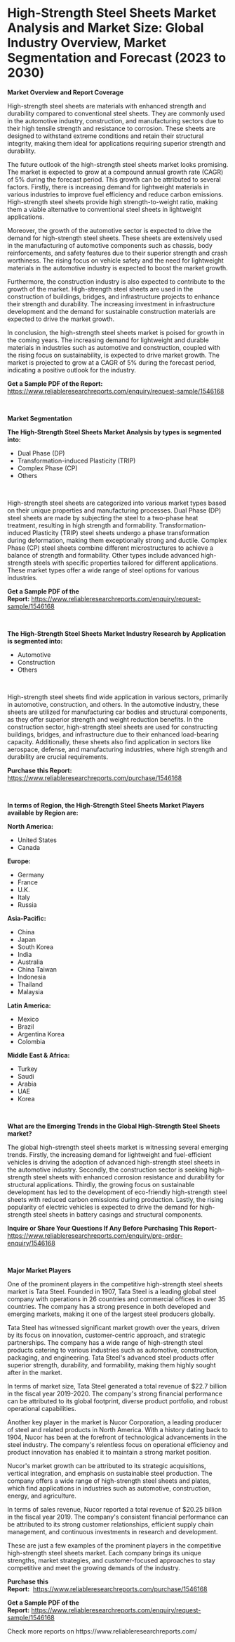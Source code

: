 <p><h1>High-Strength Steel Sheets Market Analysis and Market Size: Global Industry Overview, Market Segmentation and Forecast (2023 to 2030)</h1></p><p><strong>Market Overview and Report Coverage</strong></p>
<p><p>High-strength steel sheets are materials with enhanced strength and durability compared to conventional steel sheets. They are commonly used in the automotive industry, construction, and manufacturing sectors due to their high tensile strength and resistance to corrosion. These sheets are designed to withstand extreme conditions and retain their structural integrity, making them ideal for applications requiring superior strength and durability.</p><p>The future outlook of the high-strength steel sheets market looks promising. The market is expected to grow at a compound annual growth rate (CAGR) of 5% during the forecast period. This growth can be attributed to several factors. Firstly, there is increasing demand for lightweight materials in various industries to improve fuel efficiency and reduce carbon emissions. High-strength steel sheets provide high strength-to-weight ratio, making them a viable alternative to conventional steel sheets in lightweight applications.</p><p>Moreover, the growth of the automotive sector is expected to drive the demand for high-strength steel sheets. These sheets are extensively used in the manufacturing of automotive components such as chassis, body reinforcements, and safety features due to their superior strength and crash worthiness. The rising focus on vehicle safety and the need for lightweight materials in the automotive industry is expected to boost the market growth.</p><p>Furthermore, the construction industry is also expected to contribute to the growth of the market. High-strength steel sheets are used in the construction of buildings, bridges, and infrastructure projects to enhance their strength and durability. The increasing investment in infrastructure development and the demand for sustainable construction materials are expected to drive the market growth.</p><p>In conclusion, the high-strength steel sheets market is poised for growth in the coming years. The increasing demand for lightweight and durable materials in industries such as automotive and construction, coupled with the rising focus on sustainability, is expected to drive market growth. The market is projected to grow at a CAGR of 5% during the forecast period, indicating a positive outlook for the industry.</p></p>
<p><strong>Get a Sample PDF of the Report:</strong> <a href="https://www.reliableresearchreports.com/enquiry/request-sample/1546168">https://www.reliableresearchreports.com/enquiry/request-sample/1546168</a></p>
<p>&nbsp;</p>
<p><strong>Market Segmentation</strong></p>
<p><strong>The High-Strength Steel Sheets Market Analysis by types is segmented into:</strong></p>
<p><ul><li>Dual Phase (DP)</li><li>Transformation-induced Plasticity (TRIP)</li><li>Complex Phase (CP)</li><li>Others</li></ul></p>
<p>&nbsp;</p>
<p><p>High-strength steel sheets are categorized into various market types based on their unique properties and manufacturing processes. Dual Phase (DP) steel sheets are made by subjecting the steel to a two-phase heat treatment, resulting in high strength and formability. Transformation-induced Plasticity (TRIP) steel sheets undergo a phase transformation during deformation, making them exceptionally strong and ductile. Complex Phase (CP) steel sheets combine different microstructures to achieve a balance of strength and formability. Other types include advanced high-strength steels with specific properties tailored for different applications. These market types offer a wide range of steel options for various industries.</p></p>
<p><strong>Get a Sample PDF of the Report:</strong>&nbsp;<a href="https://www.reliableresearchreports.com/enquiry/request-sample/1546168">https://www.reliableresearchreports.com/enquiry/request-sample/1546168</a></p>
<p>&nbsp;</p>
<p><strong>The High-Strength Steel Sheets Market Industry Research by Application is segmented into:</strong></p>
<p><ul><li>Automotive</li><li>Construction</li><li>Others</li></ul></p>
<p>&nbsp;</p>
<p><p>High-strength steel sheets find wide application in various sectors, primarily in automotive, construction, and others. In the automotive industry, these sheets are utilized for manufacturing car bodies and structural components, as they offer superior strength and weight reduction benefits. In the construction sector, high-strength steel sheets are used for constructing buildings, bridges, and infrastructure due to their enhanced load-bearing capacity. Additionally, these sheets also find application in sectors like aerospace, defense, and manufacturing industries, where high strength and durability are crucial requirements.</p></p>
<p><strong>Purchase this Report:</strong>&nbsp; <a href="https://www.reliableresearchreports.com/purchase/1546168">https://www.reliableresearchreports.com/purchase/1546168</a></p>
<p>&nbsp;</p>
<p><strong>In terms of Region, the High-Strength Steel Sheets Market Players available by Region are:</strong></p>
<p>
    <p> <strong> North America: </strong>
        <ul>
            <li>United States</li>
            <li>Canada</li>
        </ul>
        </p> 
    <p> <strong> Europe: </strong>
        <ul>
            <li>Germany</li>
            <li>France</li>
            <li>U.K.</li>
            <li>Italy</li>
            <li>Russia</li>
        </ul>
        </p> 
    <p> <strong> Asia-Pacific: </strong>
        <ul>
            <li>China</li>
            <li>Japan</li>
            <li>South Korea</li>
            <li>India</li>
            <li>Australia</li>
            <li>China Taiwan</li>
            <li>Indonesia</li>
            <li>Thailand</li>
            <li>Malaysia</li>
        </ul>
        </p> 
    <p> <strong> Latin America: </strong>
        <ul>
            <li>Mexico</li>
            <li>Brazil</li>
            <li>Argentina Korea</li>
            <li>Colombia</li>
        </ul>
        </p> 
    <p> <strong> Middle East & Africa: </strong>
        <ul>
            <li>Turkey</li>
            <li>Saudi</li>
            <li>Arabia</li>
            <li>UAE</li>
            <li>Korea</li>
        </ul>
    </p>
    </p>
<p>&nbsp;</p>
<p><strong>What are the Emerging Trends in the Global High-Strength Steel Sheets market?</strong></p>
<p><p>The global high-strength steel sheets market is witnessing several emerging trends. Firstly, the increasing demand for lightweight and fuel-efficient vehicles is driving the adoption of advanced high-strength steel sheets in the automotive industry. Secondly, the construction sector is seeking high-strength steel sheets with enhanced corrosion resistance and durability for structural applications. Thirdly, the growing focus on sustainable development has led to the development of eco-friendly high-strength steel sheets with reduced carbon emissions during production. Lastly, the rising popularity of electric vehicles is expected to drive the demand for high-strength steel sheets in battery casings and structural components.</p></p>
<p><strong>Inquire or Share Your Questions If Any Before Purchasing This Report</strong>- <a href="https://www.reliableresearchreports.com/enquiry/pre-order-enquiry/1546168">https://www.reliableresearchreports.com/enquiry/pre-order-enquiry/1546168</a></p>
<p>&nbsp;</p>
<p><strong>Major Market Players</strong></p>
<p><p>One of the prominent players in the competitive high-strength steel sheets market is Tata Steel. Founded in 1907, Tata Steel is a leading global steel company with operations in 26 countries and commercial offices in over 35 countries. The company has a strong presence in both developed and emerging markets, making it one of the largest steel producers globally.</p><p>Tata Steel has witnessed significant market growth over the years, driven by its focus on innovation, customer-centric approach, and strategic partnerships. The company has a wide range of high-strength steel products catering to various industries such as automotive, construction, packaging, and engineering. Tata Steel's advanced steel products offer superior strength, durability, and formability, making them highly sought after in the market.</p><p>In terms of market size, Tata Steel generated a total revenue of $22.7 billion in the fiscal year 2019-2020. The company's strong financial performance can be attributed to its global footprint, diverse product portfolio, and robust operational capabilities.</p><p>Another key player in the market is Nucor Corporation, a leading producer of steel and related products in North America. With a history dating back to 1904, Nucor has been at the forefront of technological advancements in the steel industry. The company's relentless focus on operational efficiency and product innovation has enabled it to maintain a strong market position.</p><p>Nucor's market growth can be attributed to its strategic acquisitions, vertical integration, and emphasis on sustainable steel production. The company offers a wide range of high-strength steel sheets and plates, which find applications in industries such as automotive, construction, energy, and agriculture.</p><p>In terms of sales revenue, Nucor reported a total revenue of $20.25 billion in the fiscal year 2019. The company's consistent financial performance can be attributed to its strong customer relationships, efficient supply chain management, and continuous investments in research and development.</p><p>These are just a few examples of the prominent players in the competitive high-strength steel sheets market. Each company brings its unique strengths, market strategies, and customer-focused approaches to stay competitive and meet the growing demands of the industry.</p></p>
<p><strong>Purchase this Report:</strong>&nbsp;&nbsp;<a href="https://www.reliableresearchreports.com/purchase/1546168">https://www.reliableresearchreports.com/purchase/1546168</a></p>
<p></p>
<p><strong>Get a Sample PDF of the Report:</strong>&nbsp;<a href="https://www.reliableresearchreports.com/enquiry/request-sample/1546168">https://www.reliableresearchreports.com/enquiry/request-sample/1546168</a></p>
<p>Check more reports on https://www.reliableresearchreports.com/</p>